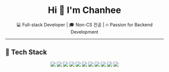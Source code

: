<h1 align="center">Hi 👋 I'm Chanhee</h1>

<p align="center">
  💻 Full-stack Developer | 🎓 Non-CS 전공 | 🔥 Passion for Backend Development
</p>

---

## 🧰 Tech Stack

<p align="center">
  <img src="https://img.shields.io/badge/Java-007396?style=flat&logo=java&logoColor=white"/>
  <img src="https://img.shields.io/badge/Spring Boot-6DB33F?style=flat&logo=springboot&logoColor=white"/>
  <img src="https://img.shields.io/badge/MySQL-4479A1?style=flat&logo=mysql&logoColor=white"/>
  <img src="https://img.shields.io/badge/JPA-59666C?style=flat"/>
  <img src="https://img.shields.io/badge/QueryDSL-000000?style=flat"/>
  <img src="https://img.shields.io/badge/Next.js-000000?style=flat&logo=next.js"/>
  <img src="https://img.shields.io/badge/React-61DAFB?style=flat&logo=react&logoColor=black"/>
  <img src="https://img.shields.io/badge/TypeScript-3178C6?style=flat&logo=typescript&logoColor=white"/>
  <img src="https://img.shields.io/badge/AWS EC2-FF9900?style=flat&logo=amazon-aws&logoColor=white"/>
  <img src="https://img.shields.io/badge/GitHub Actions-2088FF?style=flat&logo=github-actions&logoColor=white"/>
  <img src="https://img.shields.io/badge/Docker-2496ED?style=flat&logo=docker&logoColor=white"/>
</p>

